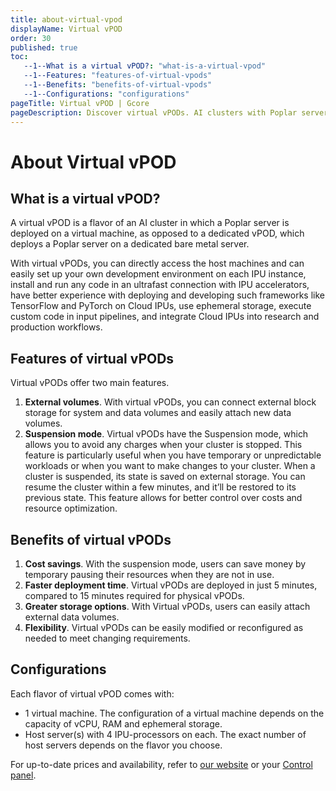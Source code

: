 ```yaml
---
title: about-virtual-vpod
displayName: Virtual vPOD
order: 30
published: true
toc:
   --1--What is a virtual vPOD?: "what-is-a-virtual-vpod"
   --1--Features: "features-of-virtual-vpods"
   --1--Benefits: "benefits-of-virtual-vpods"
   --1--Configurations: "configurations"
pageTitle: Virtual vPOD | Gcore
pageDescription: Discover virtual vPODs. AI clusters with Poplar servers on virtual machines, offering cost savings, faster deployment, and flexible configurations.
---
```

# About Virtual vPOD

## What is a virtual vPOD?

A virtual vPOD is a flavor of an AI cluster in which a Poplar server is deployed on a virtual machine, as opposed to a dedicated vPOD, which deploys a Poplar server on a dedicated bare metal server.

With virtual vPODs, you can directly access the host machines and can easily set up your own development environment on each IPU instance, install and run any code in an ultrafast connection with IPU accelerators, have better experience with deploying and developing such frameworks like TensorFlow and PyTorch on Cloud IPUs, use ephemeral storage, execute custom code in input pipelines, and integrate Cloud IPUs into research and production workflows.

## Features of virtual vPODs

Virtual vPODs offer two main features.

1. **External volumes**. With virtual vPODs, you can connect external block storage for system and data volumes and easily attach new data volumes. 
2. **Suspension mode**. Virtual vPODs have the Suspension mode, which allows you to avoid any charges when your cluster is stopped. This feature is particularly useful when you have temporary or unpredictable workloads or when you want to make changes to your cluster. When a cluster is suspended, its state is saved on external storage. You can resume the cluster within a few minutes, and it’ll be restored to its previous state. This feature allows for better control over costs and resource optimization.

## Benefits of virtual vPODs

1.  **Cost savings**. With the suspension mode, users can save money by temporary pausing their resources when they are not in use.
2.  **Faster deployment time**. Virtual vPODs are deployed in just 5 minutes, compared to 15 minutes required for physical vPODs.
3.  **Greater storage options**. With Virtual vPODs, users can easily attach external data volumes.
4.  **Flexibility**. Virtual vPODs can be easily modified or reconfigured as needed to meet changing requirements.

## Configurations

Each flavor of virtual vPOD comes with:

- 1 virtual machine. The configuration of a virtual machine depends on the capacity of vCPU, RAM and ephemeral storage.
- Host server(s) with 4 IPU-processors on each. The exact number of host servers depends on the flavor you choose.

For up-to-date prices and availability, refer to <a href="https://gcore.com/cloud/ai-platform" target="_blank">our website</a> or your <a href="https://cloud.gcore.com/cloud/projects/list" target="_blank">Control panel</a>.